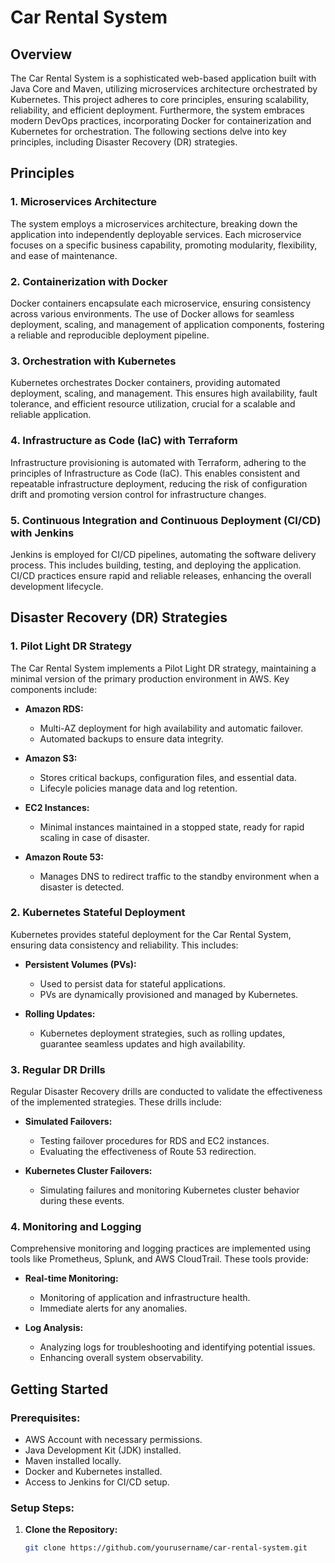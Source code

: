 # Car Rental System

## Overview

The Car Rental System is a sophisticated web-based application built with Java Core and Maven, utilizing microservices architecture orchestrated by Kubernetes. This project adheres to core principles, ensuring scalability, reliability, and efficient deployment. Furthermore, the system embraces modern DevOps practices, incorporating Docker for containerization and Kubernetes for orchestration. The following sections delve into key principles, including Disaster Recovery (DR) strategies.

## Principles

### 1. Microservices Architecture

The system employs a microservices architecture, breaking down the application into independently deployable services. Each microservice focuses on a specific business capability, promoting modularity, flexibility, and ease of maintenance.

### 2. Containerization with Docker

Docker containers encapsulate each microservice, ensuring consistency across various environments. The use of Docker allows for seamless deployment, scaling, and management of application components, fostering a reliable and reproducible deployment pipeline.

### 3. Orchestration with Kubernetes

Kubernetes orchestrates Docker containers, providing automated deployment, scaling, and management. This ensures high availability, fault tolerance, and efficient resource utilization, crucial for a scalable and reliable application.

### 4. Infrastructure as Code (IaC) with Terraform

Infrastructure provisioning is automated with Terraform, adhering to the principles of Infrastructure as Code (IaC). This enables consistent and repeatable infrastructure deployment, reducing the risk of configuration drift and promoting version control for infrastructure changes.

### 5. Continuous Integration and Continuous Deployment (CI/CD) with Jenkins

Jenkins is employed for CI/CD pipelines, automating the software delivery process. This includes building, testing, and deploying the application. CI/CD practices ensure rapid and reliable releases, enhancing the overall development lifecycle.

## Disaster Recovery (DR) Strategies

### 1. Pilot Light DR Strategy

The Car Rental System implements a Pilot Light DR strategy, maintaining a minimal version of the primary production environment in AWS. Key components include:

- **Amazon RDS:**
  - Multi-AZ deployment for high availability and automatic failover.
  - Automated backups to ensure data integrity.

- **Amazon S3:**
  - Stores critical backups, configuration files, and essential data.
  - Lifecyle policies manage data and log retention.

- **EC2 Instances:**
  - Minimal instances maintained in a stopped state, ready for rapid scaling in case of disaster.

- **Amazon Route 53:**
  - Manages DNS to redirect traffic to the standby environment when a disaster is detected.

### 2. Kubernetes Stateful Deployment

Kubernetes provides stateful deployment for the Car Rental System, ensuring data consistency and reliability. This includes:

- **Persistent Volumes (PVs):**
  - Used to persist data for stateful applications.
  - PVs are dynamically provisioned and managed by Kubernetes.

- **Rolling Updates:**
  - Kubernetes deployment strategies, such as rolling updates, guarantee seamless updates and high availability.

### 3. Regular DR Drills

Regular Disaster Recovery drills are conducted to validate the effectiveness of the implemented strategies. These drills include:

- **Simulated Failovers:**
  - Testing failover procedures for RDS and EC2 instances.
  - Evaluating the effectiveness of Route 53 redirection.

- **Kubernetes Cluster Failovers:**
  - Simulating failures and monitoring Kubernetes cluster behavior during these events.

### 4. Monitoring and Logging

Comprehensive monitoring and logging practices are implemented using tools like Prometheus, Splunk, and AWS CloudTrail. These tools provide:

- **Real-time Monitoring:**
  - Monitoring of application and infrastructure health.
  - Immediate alerts for any anomalies.

- **Log Analysis:**
  - Analyzing logs for troubleshooting and identifying potential issues.
  - Enhancing overall system observability.

## Getting Started

### Prerequisites:

- AWS Account with necessary permissions.
- Java Development Kit (JDK) installed.
- Maven installed locally.
- Docker and Kubernetes installed.
- Access to Jenkins for CI/CD setup.

### Setup Steps:

1. **Clone the Repository:**
   ```bash
   git clone https://github.com/yourusername/car-rental-system.git
